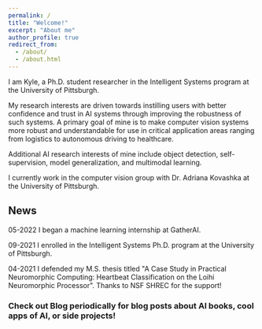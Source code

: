 ```yaml
---
permalink: /
title: "Welcome!"
excerpt: "About me"
author_profile: true
redirect_from: 
  - /about/
  - /about.html
---
```


I am Kyle, a Ph.D. student researcher in the Intelligent Systems program at the University of Pittsburgh. 

My research interests are driven towards instilling users with better confidence and trust in AI systems through improving the robustness of such systems. A primary goal of mine is to make computer vision systems more robust and understandable for use in critical application areas ranging from logistics to autonomous driving to healthcare. 

Additional AI research interests of mine include object detection, self-supervision, model generalization, and multimodal learning.

I currently work in the computer vision group with Dr. Adriana Kovashka at the University of Pittsburgh. 

## News 

05-2022 I began a machine learning internship at GatherAI.

09-2021 I enrolled in the Intelligent Systems Ph.D. program at the University of Pittsburgh. 

04-2021 I defended my M.S. thesis titled "A Case Study in Practical Neuromorphic Computing: Heartbeat Classification on the Loihi Neuromorphic Processor". Thanks to NSF SHREC for the support!

### Check out Blog periodically for blog posts about AI books, cool apps of AI, or side projects!
